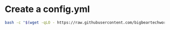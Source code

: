 # Create a config.yml

```bash
bash -c "$(wget -qLO - https://raw.githubusercontent.com/bigbeartechworld/big-bear-scripts/master/frigate-casaos/create_config.sh)"
```
